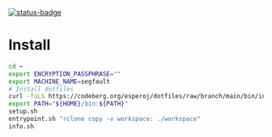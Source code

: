 [![status-badge](https://ci.codeberg.org/api/badges/12554/status.svg)](https://ci.codeberg.org/repos/12554)

# Install

```bash
cd ~
export ENCRYPTION_PASSPHRASE=""
export MACHINE_NAME=segfault
# Install dotfiles
curl -fsLS https://codeberg.org/esperoj/dotfiles/raw/branch/main/bin/install-dotfiles.sh | bash
export PATH="${HOME}/bin:${PATH}"
setup.sh
entrypoint.sh "rclone copy -v workspace: ./workspace"
info.sh
```
